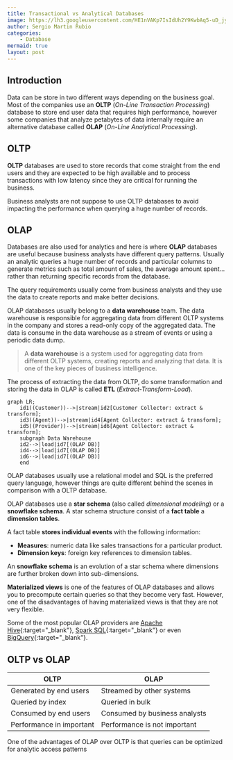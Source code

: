 ```yaml
---
title: Transactional vs Analytical Databases
image: https://lh3.googleusercontent.com/HE1nVAKp7IsIdUh2Y9KwbAq5-uD_jy9_HZ4P2bBeHqJLBUbWuAPAG4pJpUn5dE8Fgh6nRsp6UXIYYhPKpSv1vkAT4SDtMC9D6UvZ0wqdYwPor3NaJxKWB7TDEdb76xLgfWYShVnbZ0kxtQ4tyHAZccL1o6o77KPX7Mrxb03kQYO-GuKkNvzHtlav5_cp3DzadeB7sUgZyCeZMOYBX-tPUhmmMXMe1LrfuRWitVdn1jOh8QV5SdUu3I406EgdT70eIa4REa9pNKDomoYvFmBnLSeFhyenERM2aewY1bVV01FQV2L8jbQBo3IxOzuw3XaTrGonJFu1qLFbQsRDL_B1e4DeX4VjJmbCL-CMrhrZpuYyrszWdUbqTaxkGCxeTf7124C6_Su6-BLMPA3PZlenP9m988FK3LJS2p_vKRbFy5-Tr08erHfnj1MOQ564CNHCcRjUVXg6BslofG7gjyF-yyzGH7e8DBRell6yDrMTTbc8O9_TM8vcT8VnlM_QmRSfPrqAe1NqzsxxIJHNs-5ZS8psh920LgAi_jyaQb_SQ37uz-V3WoAi7R1RkQWfpt_fZ6lfB_5LRq5oUAczUciBzL9WOyojJxOnAI__jwoSX9urTEjOcjd7bhyutUnDJXiCinUDtKputZTZnPKStbMmaGzQ6pqf8XhG6PMHrwrg35-oQIjDJ9CPC5posRur=w640-h426-no?authuser=0
author: Sergio Martin Rubio
categories:
    - Database
mermaid: true
layout: post
---
```


## Introduction

Data can be store in two different ways depending on the business goal. Most of the companies use an **OLTP** (*On-Line Transaction Processing*) database to store end user data that requires high performance, however some companies that analyze petabytes of data internally require an alternative database called **OLAP** (*On-Line Analytical Processing*).

## OLTP

**OLTP** databases are used to store records that come straight from the end users and they are expected to be high available and to process transactions with low latency since they are critical for running the business.

Business analysts are not suppose to use OLTP databases to avoid impacting the performance when querying a huge number of records.

## OLAP

Databases are also used for analytics and here is where **OLAP** databases are useful because business analysts have different query patterns. Usually an analytic queries a huge number of records and particular columns to generate  metrics such as total amount of sales, the average amount spent... rather than returning specific records from the database.

The query requirements usually come from business analysts and they use the data to create reports and make better decisions.

OLAP databases usually belong to a **data warehouse** team. The data warehouse is responsible for aggregating data from different OLTP systems in the company and stores a read-only copy of the aggregated data. The data is consume in the data warehouse as a stream of events or using a periodic data dump.

> A **data warehouse** is a system used for aggregating data from different OLTP systems, creating reports and  analyzing that data. It is one of the key pieces of business intelligence.

The process of extracting the data from OLTP, do some transformation and storing the data in OLAP is called **ETL** (*Extract-Transform-Load*). 

```mermaid
graph LR;
    id1((Customer))-->|stream|id2[Customer Collector: extract & transform];
    id3((Agent))-->|stream|id4[Agent Collector: extract & transform];
    id5((Provider))-->|stream|id6[Agent Collector: extract & transform];
    subgraph Data Warehouse
    id2-->|load|id7[(OLAP DB)]
    id4-->|load|id7[(OLAP DB)]
    id6-->|load|id7[(OLAP DB)]
    end
```

OLAP databases usually use a relational model and SQL is the preferred query language, however things are quite different behind the scenes in comparison with a OLTP database.

OLAP databases use a **star schema** (also called *dimensional modeling*) or a **snowflake schema**. A star schema structure consist of a **fact table** a **dimension tables**. 

A fact table **stores individual events** with the following information:

- **Measures**: numeric data like sales transactions for a particular product.
- **Dimension keys**: foreign key references to dimension tables.

An **snowflake schema** is an evolution of a star schema where dimensions are further broken down into sub-dimensions.

**Materialized views** is one of the features of OLAP databases and allows you to precompute certain queries so that they become very fast. However, one of the disadvantages of having materialized views is that they are not very flexible.

Some of the most popular OLAP providers are [Apache Hive](https://hive.apache.org){:target="_blank"}, [Spark SQL](https://spark.apache.org/docs/latest/index.html){:target="_blank"} or even [BigQuery](https://cloud.google.com/bigquery){:target="_blank"}.

## OLTP vs OLAP

| OLTP                     | OLAP                          |
| ------------------------ | ----------------------------- |
| Generated by end users   | Streamed by other systems     |
| Queried by index         | Queried in bulk               |
| Consumed by end users    | Consumed by business analysts |
| Performance in important | Performance is not important  |

One of the advantages of OLAP over OLTP is that queries can be optimized for analytic access patterns